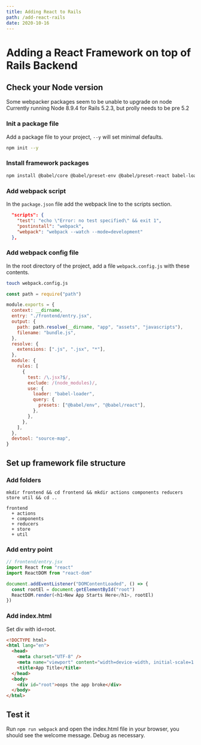 ```yaml
---
title: Adding React to Rails
path: /add-react-rails
date: 2020-10-16
---
```


# Adding a React Framework on top of Rails Backend

## Check your Node version

Some webpacker packages seem to be unable to upgrade on node
Currently running Node 8.9.4 for Rails 5.2.3, but prolly needs to be pre 5.2

### Init a package file

Add a package file to your project, `--y` will set minimal defaults.

```bash
npm init --y
```

### Install framework packages

```bash
npm install @babel/core @babel/preset-env @babel/preset-react babel-loader react react-dom react-redux react-router-dom redux redux-logger redux-thunk webpack webpack-cli
```

### Add webpack script

In the `package.json` file add the webpack line to the scripts section.

```json
  "scripts": {
    "test": "echo \"Error: no test specified\" && exit 1",
    "postinstall": "webpack",
    "webpack": "webpack --watch --mode=development"
  },
```

### Add webpack config file

In the root directory of the project, add a file `webpack.config.js` with these contents.

```bash
touch webpack.config.js
```

```js
const path = require("path")

module.exports = {
  context: __dirname,
  entry: "./frontend/entry.jsx",
  output: {
    path: path.resolve(__dirname, "app", "assets", "javascripts"),
    filename: "bundle.js",
  },
  resolve: {
    extensions: [".js", ".jsx", "*"],
  },
  module: {
    rules: [
      {
        test: /\.jsx?$/,
        exclude: /(node_modules)/,
        use: {
          loader: "babel-loader",
          query: {
            presets: ["@babel/env", "@babel/react"],
          },
        },
      },
    ],
  },
  devtool: "source-map",
}
```

## Set up framework file structure

### Add folders

```
mkdir frontend && cd frontend && mkdir actions components reducers store util && cd ..
```

```
frontend
  + actions
  + components
  + reducers
  + store
  + util
```

### Add entry point

```js
// frontend/entry.jsx
import React from "react"
import ReactDOM from "react-dom"

document.addEventListener("DOMContentLoaded", () => {
  const rootEl = document.getElementById("root")
  ReactDOM.render(<h1>New App Starts Here</h1>, rootEl)
})
```

### Add index.html

Set div with id=root.

```html
<!DOCTYPE html>
<html lang="en">
  <head>
    <meta charset="UTF-8" />
    <meta name="viewport" content="width=device-width, initial-scale=1.0" />
    <title>App Title</title>
  </head>
  <body>
    <div id="root">oops the app broke</div>
  </body>
</html>
```

## Test it

Run `npm run webpack` and open the index.html file in your browser, you should see the welcome message. Debug as necessary.
